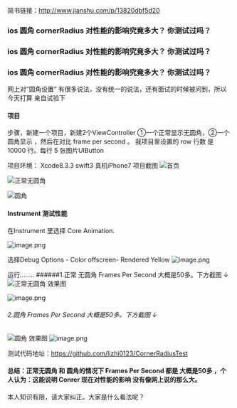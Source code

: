 简书链接：http://www.jianshu.com/p/13820dbf5d20
###  ios 圆角 cornerRadius 对性能的影响究竟多大？ 你测试过吗？
###  ios 圆角 cornerRadius 对性能的影响究竟多大？ 你测试过吗？
###  ios 圆角 cornerRadius 对性能的影响究竟多大？ 你测试过吗？

网上对”圆角设置“ 有很多说法，没有统一的说法，还有面试的时候被问到，所以今天打算 亲自试验下
#### 项目
步骤，新建一个项目，新建2个ViewController ①一个正常显示无圆角，②一个圆角显示 ，然后在对比 frame per second 。
我项目里设置的 row 行数 是 10000 行。每行 5 张图片UIButton

项目环境： Xcode8.3.3  swift3  真机iPhone7
项目截图 
![首页](http://upload-images.jianshu.io/upload_images/2384741-f661d426ae5e5220.PNG?imageMogr2/auto-orient/strip%7CimageView2/2/w/300)

![正常无圆角](http://upload-images.jianshu.io/upload_images/2384741-c0433ca1e2bccd4f.PNG?imageMogr2/auto-orient/strip%7CimageView2/2/w/300)


![圆角](http://upload-images.jianshu.io/upload_images/2384741-bdf2e7c1829cdc23.PNG?imageMogr2/auto-orient/strip%7CimageView2/2/w/300)





#### Instrument 测试性能
在Instrument 里选择 Core Animation.

![image.png](http://upload-images.jianshu.io/upload_images/2384741-fa70f6f0685beef3.png?imageMogr2/auto-orient/strip%7CimageView2/2/w/1240)

选择Debug Options - Color offscreen- Rendered Yellow 
![image.png](http://upload-images.jianshu.io/upload_images/2384741-64880234ba37da15.png?imageMogr2/auto-orient/strip%7CimageView2/2/w/1240)

运行........
######1.正常 无圆角 Frames Per Second 大概是50多。下方截图 ↓
![正常无圆角 效果图](http://upload-images.jianshu.io/upload_images/2384741-c0433ca1e2bccd4f.PNG?imageMogr2/auto-orient/strip%7CimageView2/2/w/300)

![image.png](http://upload-images.jianshu.io/upload_images/2384741-34d6e9add9bd806b.png?imageMogr2/auto-orient/strip%7CimageView2/2/w/1240)
###### 2.圆角  Frames Per Second 大概是50多。下方截图 ↓
![圆角 效果图](http://upload-images.jianshu.io/upload_images/2384741-bdf2e7c1829cdc23.PNG?imageMogr2/auto-orient/strip%7CimageView2/2/w/300)
![image.png](http://upload-images.jianshu.io/upload_images/2384741-3a37fdfd4f17bc17.png?imageMogr2/auto-orient/strip%7CimageView2/2/w/1240)

测试代码地址：https://github.com/lizhi0123/CornerRadiusTest

 #### 总结：正常无圆角 和 圆角的情况下  Frames Per Second 都是 大概是50多 ，个人认为：这能说明 Conrer 现在对性能的影响 没有像网上说的那么大。
本人知识有限，请大家纠正。大家是什么看法呢？
